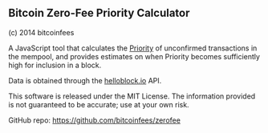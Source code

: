 Bitcoin Zero-Fee Priority Calculator
------------------------------------

(c) 2014 bitcoinfees

A JavaScript tool that calculates the [Priority](https://en.bitcoin.it/wiki/Transaction_fees#Technical_info) of unconfirmed transactions in the mempool, and provides estimates on when Priority becomes sufficiently high for inclusion in a block.

Data is obtained through the [helloblock.io](https://helloblock.io) API.

This software is released under the MIT License. The information provided is not guaranteed to be accurate; use at your own risk.

GitHub repo: <https://github.com/bitcoinfees/zerofee>